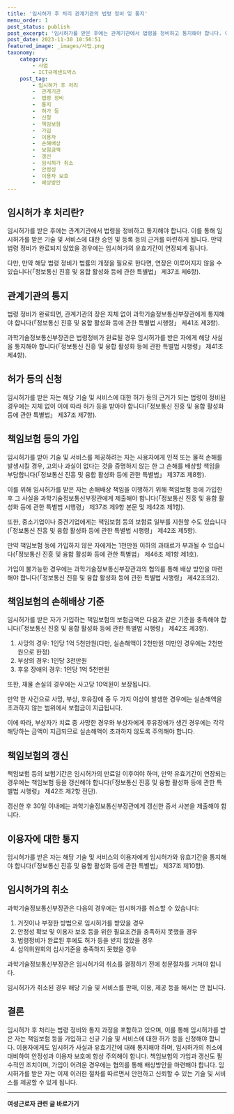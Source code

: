 ```yaml
---
title: '임시허가 후 처리 관계기관의 법령 정비 및 통지'
menu_order: 1
post_status: publish
post_excerpt: '임시허가를 받은 후에는 관계기관에서 법령을 정비하고 통지해야 합니다. 이를 통해 임시허가를 받은 기술 및 서비스에 대한 승인 및 등록 등의 근거를 마련하게 됩니다. 만약 법령 정비가 완료되지 않았을 경우에는 임시허가의 유효기간이 연장되게 됩니다.'
post_date: 2023-11-30 10:56:51
featured_image: _images/사업.png
taxonomy:
    category:
        - 사업
        - ICT규제샌드박스
    post_tag:
        - 임시허가 후 처리
        -  관계기관
        -  법령 정비
        -  통지
        -  허가 등
        -  신청
        -  책임보험
        -  가입
        -  이용자
        -  손해배상
        -  보험금액
        -  갱신
        -  임시허가 취소
        -  안정성
        -  이용자 보호
        -  배상방안
---
```



## 임시허가 후 처리란?

임시허가를 받은 후에는 관계기관에서 법령을 정비하고 통지해야 합니다. 이를 통해 임시허가를 받은 기술 및 서비스에 대한 승인 및 등록 등의 근거를 마련하게 됩니다. 만약 법령 정비가 완료되지 않았을 경우에는 임시허가의 유효기간이 연장되게 됩니다.

다만, 만약 해당 법령 정비가 법률의 개정을 필요로 한다면, 연장은 이루어지지 않을 수 있습니다(「정보통신 진흥 및 융합 활성화 등에 관한 특별법」 제37조 제6항).

## 관계기관의 통지

법령 정비가 완료되면, 관계기관의 장은 지체 없이 과학기술정보통신부장관에게 통지해야 합니다(「정보통신 진흥 및 융합 활성화 등에 관한 특별법 시행령」 제41조 제3항).

과학기술정보통신부장관은 법령정비가 완료될 경우 임시허가를 받은 자에게 해당 사실을 통지해야 합니다(「정보통신 진흥 및 융합 활성화 등에 관한 특별법 시행령」 제41조 제4항).

## 허가 등의 신청

임시허가를 받은 자는 해당 기술 및 서비스에 대한 허가 등의 근거가 되는 법령이 정비된 경우에는 지체 없이 이에 따라 허가 등을 받아야 합니다(「정보통신 진흥 및 융합 활성화 등에 관한 특별법」 제37조 제7항).

## 책임보험 등의 가입

임시허가를 받아 기술 및 서비스를 제공하려는 자는 사용자에게 인적 또는 물적 손해를 발생시킬 경우, 고의나 과실이 없다는 것을 증명하지 않는 한 그 손해를 배상할 책임을 부담합니다(「정보통신 진흥 및 융합 활성화 등에 관한 특별법」 제37조 제8항).

이를 위해 임시허가를 받은 자는 손해배상 책임을 이행하기 위해 책임보험 등에 가입한 후 그 사실을 과학기술정보통신부장관에게 제출해야 합니다(「정보통신 진흥 및 융합 활성화 등에 관한 특별법 시행령」 제37조 제9항 본문 및 제42조 제1항).

또한, 중소기업이나 중견기업에게는 책임보험 등의 보험료 일부를 지원할 수도 있습니다(「정보통신 진흥 및 융합 활성화 등에 관한 특별법 시행령」 제42조 제5항).

만약 책임보험 등에 가입하지 않은 자에게는 1천만원 이하의 과태료가 부과될 수 있습니다(「정보통신 진흥 및 융합 활성화 등에 관한 특별법」 제46조 제1항 제1호).

가입이 불가능한 경우에는 과학기술정보통신부장관과의 협의를 통해 배상 방안을 마련해야 합니다(「정보통신 진흥 및 융합 활성화 등에 관한 특별법 시행령」 제42조의2).

## 책임보험의 손해배상 기준

임시허가를 받은 자가 가입하는 책임보험의 보험금액은 다음과 같은 기준을 충족해야 합니다(「정보통신 진흥 및 융합 활성화 등에 관한 특별법 시행령」 제42조 제3항).

1. 사망의 경우: 1인당 1억 5천만원(다만, 실손해액이 2천만원 미만인 경우에는 2천만원으로 한정)
2. 부상의 경우: 1인당 3천만원
3. 후유 장애의 경우: 1인당 1억 5천만원

또한, 재물 손실의 경우에는 사고당 10억원이 보장됩니다.

만약 한 사건으로 사망, 부상, 후유장애 중 두 가지 이상이 발생한 경우에는 실손해액을 초과하지 않는 범위에서 보험금이 지급됩니다.

이에 따라, 부상자가 치료 중 사망한 경우와 부상자에게 후유장애가 생긴 경우에는 각각 해당하는 금액이 지급되므로 실손해액이 초과하지 않도록 주의해야 합니다.

## 책임보험의 갱신

책임보험 등의 보험기간은 임시허가의 만료일 이후여야 하며, 만약 유효기간이 연장되는 경우에는 책임보험 등을 갱신해야 합니다(「정보통신 진흥 및 융합 활성화 등에 관한 특별법 시행령」 제42조 제2항 전단).

갱신한 후 30일 이내에는 과학기술정보통신부장관에게 갱신한 증서 사본을 제출해야 합니다.

## 이용자에 대한 통지

임시허가를 받은 자는 해당 기술 및 서비스의 이용자에게 임시허가와 유효기간을 통지해야 합니다(「정보통신 진흥 및 융합 활성화 등에 관한 특별법」 제37조 제10항).

## 임시허가의 취소

과학기술정보통신부장관은 다음의 경우에는 임시허가를 취소할 수 있습니다:

1. 거짓이나 부정한 방법으로 임시허가를 받았을 경우
2. 안정성 확보 및 이용자 보호 등을 위한 필요조건을 충족하지 못했을 경우
3. 법령정비가 완료된 후에도 허가 등을 받지 않았을 경우
4. 심의위원회의 심사기준을 충족하지 못했을 경우

과학기술정보통신부장관은 임시허가의 취소를 결정하기 전에 청문절차를 거쳐야 합니다.

임시허가가 취소된 경우 해당 기술 및 서비스를 판매, 이용, 제공 등을 해서는 안 됩니다.

## 결론

임시허가 후 처리는 법령 정비와 통지 과정을 포함하고 있으며, 이를 통해 임시허가를 받은 자는 책임보험 등을 가입하고 신규 기술 및 서비스에 대한 허가 등을 신청해야 합니다. 이용자에게도 임시허가 사실과 유효기간에 대해 통지해야 하며, 임시허가의 취소에 대비하여 안정성과 이용자 보호에 항상 주의해야 합니다. 책임보험의 가입과 갱신도 필수적인 조치이며, 가입이 어려운 경우에는 협의를 통해 배상방안을 마련해야 합니다. 임시허가를 받은 자는 이제 이러한 절차를 따르면서 안전하고 신뢰할 수 있는 기술 및 서비스를 제공할 수 있게 됩니다.
<!-- wp:separator -->
<hr class="wp-block-separator has-alpha-channel-opacity"/>
<!-- /wp:separator -->

<!-- wp:group {"backgroundColor":"base","layout":{"type":"constrained"}} -->
<div class="wp-block-group has-base-background-color has-background"><!-- wp:paragraph {"align":"center","fontSize":"medium"} -->
<p class="has-text-align-center has-large-font-size"><strong>여성근로자 관련 글 바로가기</strong></p>
<!-- /wp:paragraph -->


<!-- wp:latest-posts
{"categories":[{"id":10991,"count":19,"description":"","link":"https://uknowlaw.com/category/%ec%97%ac%ec%84%b1%ea%b7%bc%eb%a1%9c%ec%9e%90/","name":"여성근로자","slug":"여성근로자","taxonomy":"category","parent":0,"meta":[],"_links":{"self":[{"href":"https://uknowlaw.com/wp-json/wp/v2/categories/10991"}],"collection":[{"href":"https://uknowlaw.com/wp-json/wp/v2/categories"}],"about":[{"href":"https://uknowlaw.com/wp-json/wp/v2/taxonomies/category"}],"wp:post_type":[{"href":"https://uknowlaw.com/wp-json/wp/v2/posts?categories=10991"}],"curies":[{"name":"wp","href":"https://api.w.org/{rel}","templated":true}]}}],"postsToShow":100,"excerptLength":28,"postLayout":"grid","columns":2,"featuredImageAlign":"left","featuredImageSizeSlug":"large","fontSize":"small"} /--></div>
<!-- /wp:group -->